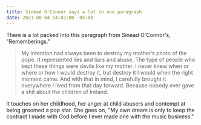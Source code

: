 ```yaml
---
title: Sinéad O'Connor says a lot in one paragraph
date: 2021-08-04 14:02:00 -05:00
---
```


There is a lot packed into this paragraph from Sinead O'Connor's, "Rememberings."

> My intention had always been to destroy my mother’s photo of the pope. It represented lies and liars and abuse. The type of people who kept these things were devils like my mother. I never knew when or where or how I would destroy it, but destroy it I would when the right moment came. And with that in mind, I carefully brought it everywhere I lived from that day forward. Because nobody ever gave a shit about the children of Ireland.

It touches on her childhood, her anger at child abusers and contempt at being groomed a pop star. She goes on, "My own dream is only to keep the contract I made with God before I ever made one with the music business."